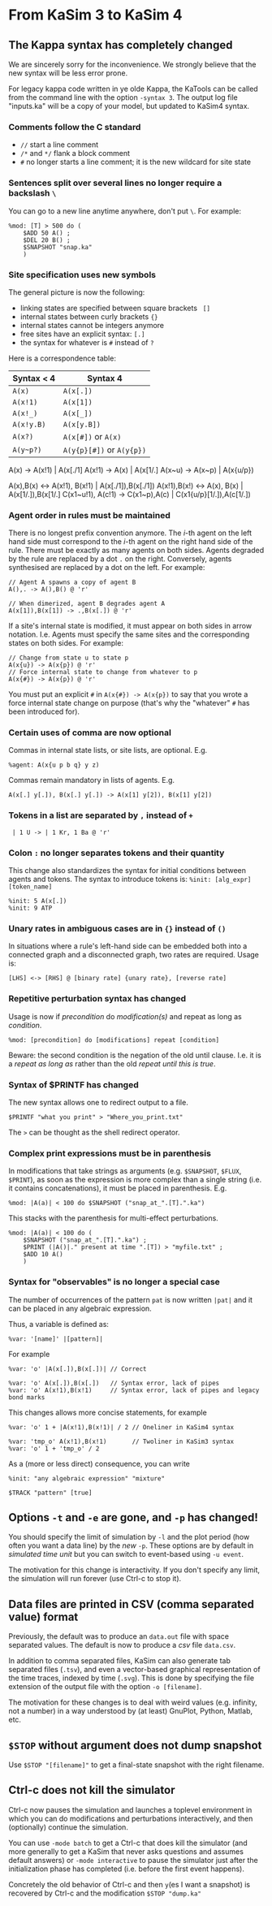 # From KaSim 3 to KaSim 4

## The Kappa syntax has completely changed

We are sincerely sorry for the inconvenience. We strongly believe that
the new syntax will be less error prone.

For legacy kappa code written in ye olde Kappa, the KaTools can be
called from the command line with the option `-syntax 3`. The output log
file "inputs.ka" will be a copy of your model, but updated to KaSim4
syntax.

### Comments follow the C standard

* `//` start a line comment
* `/*` and `*/` flank a block comment
* `#` no longer starts a line comment; it is the new wildcard for site
state

### Sentences split over several lines no longer require a backslash `\`

You can go to a new line anytime anywhere, don't put `\`. For example:
```
%mod: [T] > 500 do (
    $ADD 50 A() ;
    $DEL 20 B() ;
    $SNAPSHOT "snap.ka"
    )
```

### Site specification uses new symbols

The general picture is now the following:

  * linking states are specified between square brackets ` []`
  * internal states between curly brackets `{}`
  * internal states cannot be integers anymore
  * free sites have an explicit syntax: `[.]`
  * the syntax for whatever is `#` instead of `?`

Here is a correspondence table:

Syntax < 4 | Syntax 4
----------|----------
`A(x)` | `A(x[.])`
`A(x!1)` | `A(x[1])`
`A(x!_)` | `A(x[_])`
`A(x!y.B)` | `A(x[y.B])`
`A(x?)` | `A(x[#])` or `A(x)`
`A(y~p?)` | `A(y{p}[#])` or `A(y{p})`

A(x) -> A(x!1) | A(x[./1]
A(x!1) -> A(x) | A(x[1/.]
A(x~u) -> A(x~p) | A(x{u/p})

A(x),B(x) <-> A(x!1), B(x!1) | A(x[./1]),B(x[./1])
A(x!1),B(x!) <-> A(x), B(x) | A(x[1/.]),B(x[1/.]
C(x1~u!1), A(c!1) -> C(x1~p),A(c) | C(x1{u/p}[1/.]),A(c[1/.])

### Agent order in rules must be maintained

There is no longest prefix convention anymore. The _i_-th agent on the
left hand side must correspond to the _i_-th agent on the right hand
side of the rule. There must be exactly as many agents on both sides.
Agents degraded by the rule are replaced by a dot `.` on the right.
Conversely, agents synthesised are replaced by a dot on the left. For
example:
```
// Agent A spawns a copy of agent B
A(),. -> A(),B() @ 'r'

// When dimerized, agent B degrades agent A
A(x[1]),B(x[1]) -> .,B(x[.]) @ 'r'
```

If a site's internal state is modified, it must appear on both sides in
arrow notation. I.e. Agents must specify the same sites and the
corresponding states on both sides. For example:

```
// Change from state u to state p
A(x{u}) -> A(x{p}) @ 'r'
// Force internal state to change from whatever to p
A(x{#}) -> A(x{p}) @ 'r'
```

You must put an explicit `#` in `A(x{#}) -> A(x{p})` to
say that you wrote a force internal state change on purpose (that's
why the "whatever" `#` has been introduced for).

### Certain uses of comma are now optional

Commas in internal state lists, or site lists, are optional. E.g.
```
%agent: A(x{u p b q} y z)
```

Commas remain mandatory in lists of agents. E.g.
```
A(x[.] y[.]), B(x[.] y[.]) -> A(x[1] y[2]), B(x[1] y[2])
```

### Tokens in a list are separated by `,` instead of `+`

```
 | 1 U -> | 1 Kr, 1 Ba @ 'r'
```

### Colon `:` no longer separates tokens and their quantity
This change also standardizes the syntax for initial conditions between
agents and tokens. The syntax to introduce tokens is:
 `%init: [alg_expr] [token_name]`

```
%init: 5 A(x[.])
%init: 9 ATP
```

### Unary rates in ambiguous cases are in `{}` instead of `()`
In situations where a rule's left-hand side can be embedded both into a
connected graph and a disconnected graph, two rates are required. Usage
is:
```
[LHS] <-> [RHS] @ [binary rate] {unary rate}, [reverse rate]
```

### Repetitive perturbation syntax has changed
Usage is now if _precondition_ do _modification(s)_ and repeat as long
as _condition_.

```
%mod: [precondition] do [modifications] repeat [condition]
```

Beware: the second condition is the negation of the old until clause.
I.e. it is a _repeat as long as_ rather than the old _repeat until this
is true_.

### Syntax of $PRINTF has changed
The new syntax allows one to redirect output to a file.

```
$PRINTF "what you print" > "Where_you_print.txt"
```

The `>` can be thought as the shell redirect operator.

### Complex print expressions must be in parenthesis

In modifications that take strings as arguments (e.g. `$SNAPSHOT`,
`$FLUX`, `$PRINT`), as soon as the expression is more complex than a
single string (i.e. it contains concatenations), it must be placed in
parenthesis. E.g.
```
%mod: |A(a)| < 100 do $SNAPSHOT ("snap_at_".[T].".ka")
```

This stacks with the parenthesis for multi-effect perturbations.
```
%mod: |A(a)| < 100 do (
    $SNAPSHOT ("snap_at_".[T].".ka") ;
    $PRINT (|A()|." present at time ".[T]) > "myfile.txt" ;
    $ADD 10 A()
    )
```

### Syntax for "observables" is no longer a special case

The number of occurrences of the pattern `pat` is now written `|pat|`
and it can be placed in any algebraic expression.

Thus, a variable is defined as:
```
%var: '[name]' |[pattern]|
```
For example
```
%var: 'o' |A(x[.]),B(x[.])| // Correct

%var: 'o' A(x[.]),B(x[.])   // Syntax error, lack of pipes
%var: 'o' A(x!1),B(x!1)     // Syntax error, lack of pipes and legacy bond marks
```


This changes allows more concise statements, for example
```
%var: 'o' 1 + |A(x!1),B(x!1)| / 2 // Oneliner in KaSim4 syntax

%var: 'tmp_o' A(x!1),B(x!1)       // Twoliner in KaSim3 syntax
%var: 'o' 1 + 'tmp_o' / 2
```

As a (more or less direct) consequence, you can write
```
%init: "any algebraic expression" "mixture"

$TRACK "pattern" [true]
```


## Options `-t` and `-e` are gone, and `-p` has changed!

You should specify the limit of simulation by `-l` and the plot period
(how often you want a data line) by the _new_ `-p`. These options are
by default in _simulated time unit_ but you can switch to event-based
using `-u event`.

The motivation for this change is interactivity. If you don't specify
any limit, the simulation will run forever (use Ctrl-c to stop it).

## Data files are printed in CSV (comma separated value) format
Previously, the default was to produce an `data.out` file with space
separated values.  The default is now to produce a _csv_ file
`data.csv`.

In addition to comma separated files, KaSim can also generate tab
separated files (`.tsv`), and even a vector-based graphical
representation of the time traces, indexed by time (`.svg`).
This is done by specifying the file extension of the output file with
the option `-o [filename]`.

The motivation for these changes is to deal with weird values
(e.g. infinity, not a number) in a way understood by (at least)
GnuPlot, Python, Matlab, etc.

## `$STOP` without argument does not dump snapshot

Use `$STOP "[filename]"` to get a final-state snapshot with the right
filename.

## Ctrl-c does not kill the simulator

Ctrl-c now pauses the simulation and launches a toplevel environment in
which you can do modifications and perturbations interactively, and
then (optionally) continue the simulation.

You can use `-mode batch` to get a Ctrl-c that does kill the simulator
(and more generally to get a KaSim that never asks questions and assumes
default answers) or `-mode interactive` to pause the simulator just
after the initialization phase has completed (i.e. before the first
event happens).

Concretely the old behavior of Ctrl-c and then `y`(es I want a snapshot)
is recovered by Ctrl-c and the modification `$STOP "dump.ka"`
